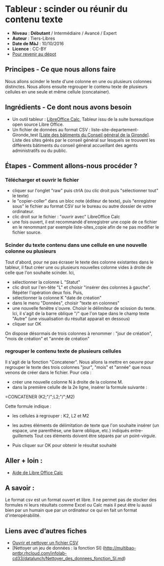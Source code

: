 # Tableur : scinder ou réunir du contenu texte

- **Niveau** : **Débutant** / Intermédiaire / Avancé / Expert
- **Auteur** : Tiers-Libres
- **Date de MàJ** : 10/10/2016
- **Licence** : CC-BY
- [Pour revenir au dépot](http://datalunch.datalocale.fr)


## Principes - Ce que nous allons faire
Nous allons scinder le texte d'une colonne en une ou plusieurs colonnes distinctes. Nous allons ensuite regrouper le contenu texte de plusieurs cellules en une seule et même cellule (concatainer).

## Ingrédients - Ce dont nous avons besoin

- Un outil tableur : [LibreOffice Calc](https://fr.libreoffice.org/download/libreoffice-stable/),
Tableur issu de la suite bureautique open source Libre Office.
- Un fichier de données au format CSV : liste-site-departement-Gironde_test [[Liste des bâtiments du Conseil général de la Gironde](https://github.com/infolab-cd33/datalunch/blob/master/img/nettoyer/liste-sites-departement-Gironde_test.csv)]. 
Liste des sites gérés par le conseil général sur lesquels se trouvent les différents bâtiments du conseil général accueillant des agents administratifs ou du public.

## Étapes - Comment allons-nous procéder ?

### Télécharger et ouvrir le fichier 

- cliquer sur l'onglet "raw" puis ctrlA (ou clic droit puis "sélectionner tout" le texte) 
- le "copier-coller" dans un bloc note (éditeur de texte), puis "enregistrer sous" le fichier au format CSV sur le bureau ou autre dossier de votre ordinateur.
- clic droit sur le fichier : "ouvrir avec" LibreOffice Calc
- une fois ouvert, il est recommandé d'enregistrer une copie de ce fichier en le renommant par exemple liste-sites_copie afin de ne pas modifier le fichier source.

### Scinder du texte contenu dans une cellule en une nouvelle colonne ou plusieurs

Tout d'abord, pour ne pas écraser le texte des colonne existantes dans le tableur, il faut créer une ou plusieurs nouvelles colonne vides à droite de celle que l'on souhaite scinder. 
Ici, 
- sélectionner la colonne L "Statut"
- clic droit sur l'en-tête "L" et choisir "insérer des colonnes à gauche". Répéter l'opération deux fois.
Puis, 
- sélectionner la colonne K "date de création"
- dans le menu "Données", choisir "texte en colonnes"
- une nouvelle fenêtre s'ouvre. Choisir le délimiteur de scission du texte. Ici, il s'agit de la barre oblique "/" que l'on tape dans le champ texte "Autre" (une visualisation du résultat apparait en dessous)
- cliquer sur OK

On dispose désormais de trois colonnes à renommer : "jour de création", "mois de création" et "année de création"

### regrouper le contenu texte de plusieurs cellules

Il s'agit de la fonction "Concatener". Nous allons la mettre en oeuvre pour regrouper le texte des trois colonnes "jour", "mois" et "année" que nous venons de créer dans le fichier.
Pour cela :
- créer une nouvelle colonne N à droite de la colonne M. 
- dans la première celulle de la 2e ligne, insérer la formule suivante :

=CONCATENER (K2;"/";L2;"/";M2)

Cette formule indique : 
- les cellules à regrouper : K2, L2 et M2
- les autres éléments de délimitation de texte que l'on souhaite insérer (un espace, une parenthèse, une barre oblique, etc.) indiqués entre-guillemets
Tout ces éléments doivent être séparés par un point-virgule. 

- Puis cliquer sur OK pour obtenir le résultat souhaité

## Aller + loin : 
- [Aide de Libre Office Calc](https://help.libreoffice.org/Calc/Welcome_to_the_Calc_Help/fr)

## A savoir : 
Le format csv est un format ouvert et libre. Il ne permet pas de stocker des formules ni leurs résultats comme Excel ou Calc mais il peut être lu aussi bien par un humain que par un ordinateur ce qui en fait un format d'interopérabilité.

## Liens avec d’autres fiches
- [Ouvrir et nettoyer un fichier CSV](http://multibao-pntbr.rhcloud.com/infolab-cd33/datalunch/ouvrir_et_nettoyer_fichier_csv.md)
- [Nettoyer un jeu de données : la fonction SI] (http://multibao-pntbr.rhcloud.com/infolab-cd33/datalunch/Nettoyer_des_donnees_fonction_SI.md)
